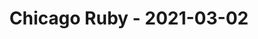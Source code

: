 ---
layout: post
title: Chicago Ruby - 2021-03-02
datetime: '2021-03-02T19:00:00-05:00'
name: Chicago Ruby
external_url: https://www.meetup.com/ChicagoRuby/events/pjfxvryccfbdb/
online_event: false
year_month: 2021-03
---